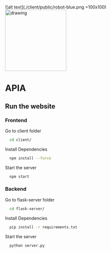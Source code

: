 ![alt text](./client/public/robot-blue.png =100x100)
<img src="drawing.jpg" alt="drawing" width="200"/>
# APIA

## Run the website

### Frontend

Go to client folder

```bash
  cd client/
```

Install Dependencies

```bash
  npm install --force
```

Start the server

```bash
  npm start
```

### Backend

Go to flask-server folder

```bash
  cd flask-server/
```

Install Dependencies

```bash
  pip install -r requirements.txt
```

Start the server

```bash
  python server.py
```
